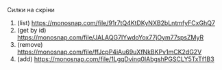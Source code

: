 Силки на скріни

1. (list) https://monosnap.com/file/91r7tQ4KtDKyNXB2bLntmfyFCxGhQ7
2. (get by id) https://monosnap.com/file/JALAQG7IYwdoYox77jOym77spsZMyR
3. (remove) https://monosnap.com/file/ffJcpP4iAu69uXfNkBKPv1mCK2dG2V
4. (add) https://monosnap.com/file/1LgqDvinq0IAbgshPGSCLY5TxTf1B3
